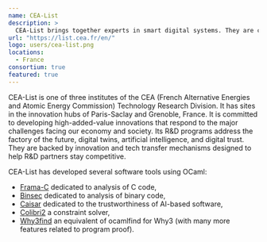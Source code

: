```yaml
---
name: CEA-List
description: >
  CEA-List brings together experts in smart digital systems. They are committed to developing high-added-value innovations that respond to the major challenges facing our economy and society.
url: "https://list.cea.fr/en/"
logo: users/cea-list.png
locations:
  - France
consortium: true
featured: true
---
```


CEA-List is one of three institutes of the CEA (French Alternative Energies and Atomic Energy Commission) Technology Research Division. It has sites in the innovation hubs of Paris-Saclay and Grenoble, France.
It is committed to developing high-added-value innovations that respond to the major challenges facing our economy and society.
Its R&D programs address the factory of the future, digital twins, artificial intelligence, and digital trust. They are backed by innovation and tech transfer mechanisms designed to help R&D partners stay competitive.

CEA-List has developed several software tools using OCaml:

- [Frama-C](https://www.frama-c.com/) dedicated to analysis of C code,
- [Binsec](https://binsec.github.io/) dedicated to analysis of binary code,
- [Caisar](https://www.caisar-platform.com/) dedicated to the trustworthiness of AI-based software,
- [Colibri2](https://colibri.frama-c.com/) a constraint solver,
- [Why3find](https://git.frama-c.com/pub/why3find) an equivalent of ocamlfind for Why3 (with many more features related to program proof).

